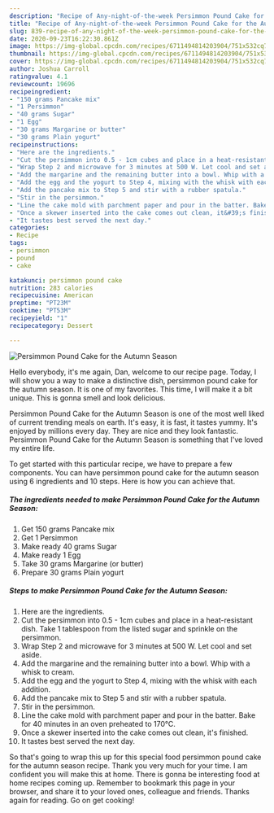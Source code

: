 ```yaml
---
description: "Recipe of Any-night-of-the-week Persimmon Pound Cake for the Autumn Season"
title: "Recipe of Any-night-of-the-week Persimmon Pound Cake for the Autumn Season"
slug: 839-recipe-of-any-night-of-the-week-persimmon-pound-cake-for-the-autumn-season
date: 2020-09-23T16:22:30.861Z
image: https://img-global.cpcdn.com/recipes/6711494814203904/751x532cq70/persimmon-pound-cake-for-the-autumn-season-recipe-main-photo.jpg
thumbnail: https://img-global.cpcdn.com/recipes/6711494814203904/751x532cq70/persimmon-pound-cake-for-the-autumn-season-recipe-main-photo.jpg
cover: https://img-global.cpcdn.com/recipes/6711494814203904/751x532cq70/persimmon-pound-cake-for-the-autumn-season-recipe-main-photo.jpg
author: Joshua Carroll
ratingvalue: 4.1
reviewcount: 19696
recipeingredient:
- "150 grams Pancake mix"
- "1 Persimmon"
- "40 grams Sugar"
- "1 Egg"
- "30 grams Margarine or butter"
- "30 grams Plain yogurt"
recipeinstructions:
- "Here are the ingredients."
- "Cut the persimmon into 0.5 - 1cm cubes and place in a heat-resistant dish. Take 1 tablespoon from the listed sugar and sprinkle on the persimmon."
- "Wrap Step 2 and microwave for 3 minutes at 500 W. Let cool and set aside."
- "Add the margarine and the remaining butter into a bowl. Whip with a whisk to cream."
- "Add the egg and the yogurt to Step 4, mixing with the whisk with each addition."
- "Add the pancake mix to Step 5 and stir with a rubber spatula."
- "Stir in the persimmon."
- "Line the cake mold with parchment paper and pour in the batter. Bake for 40 minutes in an oven preheated to 170°C."
- "Once a skewer inserted into the cake comes out clean, it&#39;s finished."
- "It tastes best served the next day."
categories:
- Recipe
tags:
- persimmon
- pound
- cake

katakunci: persimmon pound cake 
nutrition: 283 calories
recipecuisine: American
preptime: "PT23M"
cooktime: "PT53M"
recipeyield: "1"
recipecategory: Dessert

---
```



![Persimmon Pound Cake for the Autumn Season](https://img-global.cpcdn.com/recipes/6711494814203904/751x532cq70/persimmon-pound-cake-for-the-autumn-season-recipe-main-photo.jpg)

Hello everybody, it's me again, Dan, welcome to our recipe page. Today, I will show you a way to make a distinctive dish, persimmon pound cake for the autumn season. It is one of my favorites. This time, I will make it a bit unique. This is gonna smell and look delicious.



Persimmon Pound Cake for the Autumn Season is one of the most well liked of current trending meals on earth. It's easy, it is fast, it tastes yummy. It's enjoyed by millions every day. They are nice and they look fantastic. Persimmon Pound Cake for the Autumn Season is something that I've loved my entire life.


To get started with this particular recipe, we have to prepare a few components. You can have persimmon pound cake for the autumn season using 6 ingredients and 10 steps. Here is how you can achieve that.

<!--inarticleads1-->

##### The ingredients needed to make Persimmon Pound Cake for the Autumn Season:

1. Get 150 grams Pancake mix
1. Get 1 Persimmon
1. Make ready 40 grams Sugar
1. Make ready 1 Egg
1. Take 30 grams Margarine (or butter)
1. Prepare 30 grams Plain yogurt




<!--inarticleads2-->

##### Steps to make Persimmon Pound Cake for the Autumn Season:

1. Here are the ingredients.
1. Cut the persimmon into 0.5 - 1cm cubes and place in a heat-resistant dish. Take 1 tablespoon from the listed sugar and sprinkle on the persimmon.
1. Wrap Step 2 and microwave for 3 minutes at 500 W. Let cool and set aside.
1. Add the margarine and the remaining butter into a bowl. Whip with a whisk to cream.
1. Add the egg and the yogurt to Step 4, mixing with the whisk with each addition.
1. Add the pancake mix to Step 5 and stir with a rubber spatula.
1. Stir in the persimmon.
1. Line the cake mold with parchment paper and pour in the batter. Bake for 40 minutes in an oven preheated to 170°C.
1. Once a skewer inserted into the cake comes out clean, it&#39;s finished.
1. It tastes best served the next day.




So that's going to wrap this up for this special food persimmon pound cake for the autumn season recipe. Thank you very much for your time. I am confident you will make this at home. There is gonna be interesting food at home recipes coming up. Remember to bookmark this page in your browser, and share it to your loved ones, colleague and friends. Thanks again for reading. Go on get cooking!
